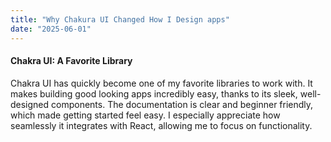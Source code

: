 ```yaml
---
title: "Why Chakura UI Changed How I Design apps"
date: "2025-06-01"
---
```


#### Chakra UI: A Favorite Library

Chakra UI has quickly become one of my favorite libraries to work with. It makes building good looking apps incredibly easy, thanks to its sleek, well-designed components. The documentation is clear and beginner friendly, which made getting started feel easy. I especially appreciate how seamlessly it integrates with React, allowing me to focus on functionality.

